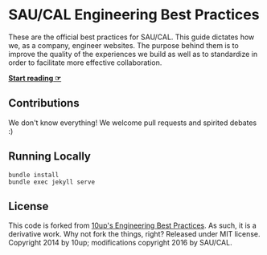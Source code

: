 # SAU/CAL Engineering Best Practices

These are the official best practices for SAU/CAL. This guide dictates how we, as a company, engineer websites. The purpose behind them is to improve the quality of the experiences we build as well as to standardize in order to facilitate more effective collaboration.

**[Start reading ☞](https://saucal.github.io/Engineering-Best-Practices/)**

## Contributions

We don't know everything! We welcome pull requests and spirited debates :)

## Running Locally

```
bundle install
bundle exec jekyll serve
```

## License

This code is forked from <a href="https://github.com/10up/Engineering-Best-Practices/">10up's Engineering Best Practices</a>. As such, it is a derivative work. Why not fork the things, right? Released under MIT license. Copyright 2014 by 10up; modifications copyright 2016 by SAU/CAL.
